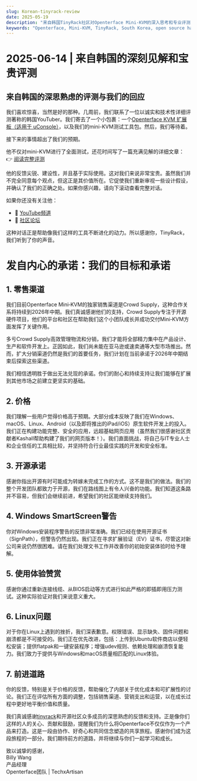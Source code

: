 ```yaml
---
slug: Korean-tinyrack-review
date: 2025-05-19
description: "来自韩国TinyRack社区对Openterface Mini-KVM的深入思考和专业评测，以及我们团队的坦诚回应。这次交流展示了真实使用反馈、我们的开源承诺，以及通过社区协作共同改进工具的历程。"
keywords: "Openterface, Mini-KVM, TinyRack, South Korea, open source hardware, USB KVM, Linux support, community review, honest feedback, tech review, Windows KVM, open hardware response, Crowd Supply, GitHub, development roadmap"
---
```


# 2025-06-14 | 来自韩国的深刻见解和宝贵评测

## 来自韩国的深思熟虑的评测与我们的回应

我们喜欢惊喜，当然是好的那种。几周前，我们联系了一位以诚实和技术性详细评测著称的韩国YouTuber。我们寄去了一个小包裹：一个[Openterface KVM 扩展板（适用于 uConsole）](https://shop.techxartisan.com/products/openterface-kvm-ext-for-uconsole)，以及我们的mini-KVM测试工具包。然后，我们等待着。

接下来的事情超出了我们的预期。

他不仅对mini-KVM进行了全面测试，还花时间写了一篇充满见解的详细文章：
👉 [阅读完整评测](https://tinyrack.kr/review/openterface)

他的反馈尖锐、建设性，并且基于实际使用。这对我们来说非常宝贵。虽然我们并不完全同意每个观点，但这正是其价值所在。它促使我们重新审视一些设计假设，并确认了我们的正确之处。如果你感兴趣，请向下滚动查看完整对话。

如果你还没有关注他：
- 🎥 [YouTube频道](https://youtube.com/@tinyrack)
- 💬 [社区论坛](https://forum.tinyrack.kr)

这种对话正是帮助像我们这样的工具不断进化的动力。所以感谢你，TinyRack，我们听到了你的声音。

# 发自内心的承诺：我们的目标和承诺

## 1. 零售渠道
我们目前Openterface Mini‑KVM的独家销售渠道是Crowd Supply，这种合作关系将持续到2026年中期。我们真诚感谢他们的支持，Crowd Supply专注于开源硬件项目，他们的平台和社区在帮助我们这个小团队成长并成功交付Mini‑KVM方面发挥了关键作用。

多亏Crowd Supply高效管理物流和分销，我们才能将全部精力集中在产品设计、生产和软件开发上。正因如此，我们尚未能在亚马逊或速卖通等大型市场推出。然而，扩大分销渠道仍然是我们的首要任务，我们计划在当前承诺于2026年中期结束后探索这些渠道。

我们相信透明胜于做出无法兑现的承诺。你们的耐心和持续支持让我们能够在扩展到其他市场之前建立更坚实的基础。

## 2. 价格
我们理解一些用户觉得价格高于预期。大部分成本反映了我们在Windows、macOS、Linux、Android（以及即将推出的iPad/iOS）原生软件开发上的投入。我们正在构建功能完整、安全的应用，远超基础网页应用（虽然我们很感谢社区贡献者Kashall帮助构建了我们的网页版本！）。我们直面挑战，将自己与IT专业人士和企业信任的工具相比较，并坚持符合行业最佳实践的开发和安全标准。

## 3. 开源承诺
感谢你指出开源有时可能成为转嫁未完成工作的方式。这不是我们的做法。我们的整个开发团队都致力于开源，我们在路线图上有令人兴奋的功能。我们知道这条路并不容易，但我们会继续前进，希望我们的社区能继续支持我们。

## 4. Windows SmartScreen警告
你对Windows安装程序警告的反馈非常准确。我们已经在使用开源证书（SignPath），但警告仍然出现。我们正在寻求扩展验证（EV）证书，尽管这对新公司来说仍然很困难。请在我们处理文书工作并改善你的初始安装体验时给予理解。

## 5. 使用体验赞赏
感谢你通过重新连接线缆、从BIOS启动等方式进行如此严格的即插即用压力测试。这种实际验证对我们来说意义重大。

## 6. Linux问题
对于你在Linux上遇到的挫折，我们深表歉意。权限错误、显示缺失、固件问题和崩溃都是不可接受的。我们正在优先改进，包括：上传到Ubuntu软件商店以便轻松安装；提供flatpak和一键安装程序；增强udev规则、依赖处理和崩溃恢复能力。我们致力于提供与Windows和macOS质量相匹配的Linux体验。

## 7. 前进道路
你的反馈，特别是关于价格的反馈，帮助催化了内部关于优化成本和可扩展性的讨论。我们正在评估所有方面的调整，包括销售渠道、营销支出和运营，以在成长过程中更好地平衡价值和质量。

我们真诚感谢[tinyrack](https://www.youtube.com/@tinyrack)和开源社区众多成员的深思熟虑的反馈和支持。正是像你们这样的人的关心、贡献和鼓励，提醒我们为什么将Openterface不仅仅作为一个产品来打造。这是一段由协作、好奇心和共同信念塑造的共享旅程。感谢你们成为这段旅程的一部分。我们期待前方的道路，并将继续与你们一起学习和成长。

致以诚挚的感谢，  
Billy Wang  
产品经理  
Openterface团队 | TechxArtisan